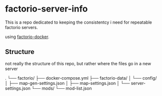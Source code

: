 # factorio-server-info

This is a repo dedicated to keeping the consistentcy i need for repeatable factorio servers. 

using [factorio-docker](https://github.com/factoriotools/factorio-docker). 

## Structure 
not really the structure of this repo, but rather where the files go in a new server

.
└── factorio/
    ├── docker-compose.yml
    ├── factorio-data/
    │   └── config/
    │       ├── map-gen-settings.json
    │       ├── map-settings.json
    │       └── server-settings.json
    └── mods/
        └── mod-list.json
